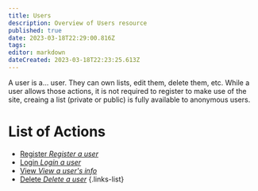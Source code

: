 ```yaml
---
title: Users
description: Overview of Users resource
published: true
date: 2023-03-18T22:29:00.816Z
tags: 
editor: markdown
dateCreated: 2023-03-18T22:23:25.613Z
---
```


A user is a... user. They can own lists, edit them, delete them, etc. While a user allows those actions, it is not required to register to make use of the site, creaing a list (private or public) is fully available to anonymous users.

# List of Actions

- [Register *Register a user*](/users/register)
- [Login *Login a user*]()
- [View *View a user's info*]()
- [Delete *Delete a user*]()
{.links-list}